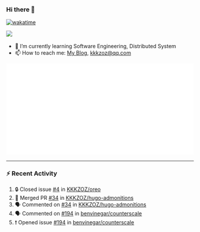 ### Hi there 👋

[![wakatime](https://wakatime.com/badge/user/3d3cd454-4851-419e-ab98-0f85a4d69dbf.svg)](https://wakatime.com/@3d3cd454-4851-419e-ab98-0f85a4d69dbf)

![](https://komarev.com/ghpvc/?username=kkkzoz&color=green)

- 🌱 I’m currently learning Software Engineering, Distributed System
- 📫 How to reach me: [My Blog](https://blog.kkkzoz.top/), <kkkzoz@qq.com>

![](https://raw.githubusercontent.com/kkkzoz/github-stats/actions_branch/generated_images/languages.svg)

---

### :zap: Recent Activity

<!--START_SECTION:activity-->
1. 🔒 Closed issue [#4](https://github.com/KKKZOZ/oreo/issues/4) in [KKKZOZ/oreo](https://github.com/KKKZOZ/oreo)
2. 🎉 Merged PR [#34](https://github.com/KKKZOZ/hugo-admonitions/pull/34) in [KKKZOZ/hugo-admonitions](https://github.com/KKKZOZ/hugo-admonitions)
3. 🗣 Commented on [#34](https://github.com/KKKZOZ/hugo-admonitions/pull/34#issuecomment-3066320568) in [KKKZOZ/hugo-admonitions](https://github.com/KKKZOZ/hugo-admonitions)
4. 🗣 Commented on [#194](https://github.com/benvinegar/counterscale/issues/194#issuecomment-3039017562) in [benvinegar/counterscale](https://github.com/benvinegar/counterscale)
5. ❗ Opened issue [#194](https://github.com/benvinegar/counterscale/issues/194) in [benvinegar/counterscale](https://github.com/benvinegar/counterscale)
<!--END_SECTION:activity-->

<!--
**KKKZOZ/KKKZOZ** is a ✨ _special_ ✨ repository because its `README.md` (this file) appears on your GitHub profile.

Here are some ideas to get you started:

- 🔭 I’m currently working on ...
- 🌱 I’m currently learning ...
- 👯 I’m looking to collaborate on ...
- 🤔 I’m looking for help with ...
- 💬 Ask me about ...
- 📫 How to reach me: ...
- 😄 Pronouns: ...
- ⚡ Fun fact: ...
-->
